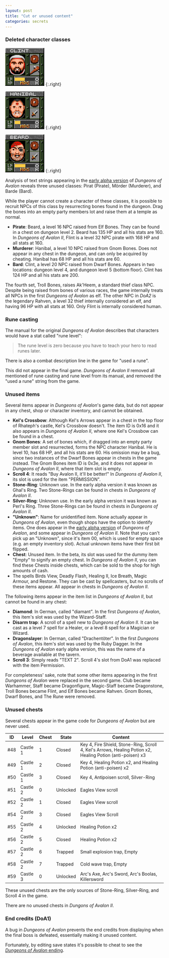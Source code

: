 ```yaml
---
layout: post
title: "Cut or unused content"
categories: secrets
---
```


### Deleted character classes

![Clint](../images/npc_clint.png "Clint")
{:.right}

![Hanibal](../images/npc_hanibal.png "Hanibal")
{:.right}

![Beard](../images/npc_beard.png "Beard")
{:.right}

Analysis of text strings appearing in the
[early alpha version](../secrets/early-alpha-version) of _Dungeons of Avalon_
reveals three unused classes: Pirat (Pirate), M&ouml;rder (Murderer), and
Barde (Bard).

While the player cannot create a character of these classes, it is possible to
recruit NPCs of this class by resurrecting bones found in the dungeon. Drag the
bones into an empty party members lot and raise them at a temple as normal.

* __Pirate__: Beard, a level 16 NPC raised from Elf Bones.
  They can be found in a chest on dungeon level 2.
  Beard has 135 HP and all his stats are 160.
  In _Dungeons of Avalon II_, Flint is a level 32 NPC pirate with 168 HP and all
  stats at 160.
* __Murderer__: Hanibal, a level 10 NPC raised from Gnom Bones.
  Does not appear in any chest in the dungeon, and can only be acquired by
  cheating.
  Hanibal has 68 HP and all his stats are 60.
* __Bard__: Clint, a level 20 NPC raised from Dwarf Bones. Appears in two
  locations: dungeon level 4, and dungeon level 5 (bottom floor).
  Clint has 124 HP and all his stats are 200.

The fourth set, Troll Bones, raises Ak'Heem, a standard thief class NPC.
Despite being raised from bones of various races, the game internally treats all
NPCs in the first _Dungeons of Avalon_ as elf. The other NPC in _DoA2_ is the
legendary Rahven, a level 32 thief internally considered an elf, and having 96
HP with all stats at 160. Only Flint is internally considered human.

### Rune casting

The manual for the original _Dungeons of Avalon_ describes that characters would
have a stat called "rune level":

> The rune level is zero because you have to teach your hero to read runes
> later.

There is also a combat description line in the game for "used a rune".

This did not appear in the final game. _Dungeons of Avalon II_ removed all
mentioned of rune casting and rune level from its manual, and removed the "used
a rune" string from the game.

### Unused items

Several items appear in _Dungeons of Avalon_'s game data, but do not appear in
any chest, shop or character inventory, and cannot be obtained.

* __Kel's Crossbow__: Although Kel's Arrows appear in a chest in the top floor
  of Rhateph's castle, Kel's Crossbow doesn't. The item ID is 0x16 and it also
  appears in _Dungeons of Avalon II_, where one Kel's Crossbow can be found
  in a chest.
* __Gnom Bones__: A set of bones which, if dragged into an empty party member
  slot and resurrected, forms the NPC character Hanibal. He is level 10,
  has 68 HP, and all his stats are 60. His omission may be a bug, since two
  instances of the Dwarf Bones appear in chests in the game instead.
  The Gnom Bones item ID is 0x3e, and it does not appear in
  _Dungeons of Avalon II_, where that item slot is empty.
* __Scroll 4__: It reads "Buy Avalon II, it'll be better!" In
  _Dungeons of Avalon II_, its slot is used for the item "PERMISSION".
* __Stone-Ring__: Unknown use.
  In the early alpha version it was known as Ghal's Ring.
  Two Stone-Rings can be found in chests in _Dungeons of Avalon II_.
* __Silver-Ring__: Unknown use.
  In the early alpha version it was known as Perl's Ring.
  Three Stone-Rings can be found in chests in _Dungeons of Avalon II_.
* __"Unknown"__: Name for unidentified item. None actually appear in
  _Dungeons of Avalon_, even though shops have the option to identify items.
  One does appear in the
  [early alpha version](../secrets/early-alpha-version.html)
  of _Dungeons of Avalon_, and some appear in _Dungeons of Avalon II_.
  Note that you can't pick up an "Unknown", since it's item 00, which is used
  for empty space (e.g. an empty inventory slot). Actual unknown items have
  their first bit flipped.
* __Chest__: Unused item.
  In the beta, its slot was used for the dummy item "Empty" to signify an
  empty chest.
  In _Dungeons of Avalon II_, you can find these Chests inside chests, which
  can be sold to the shop for high amounts of cash.
* The spells Birds View, Deadly Flash, Healing II, Ice Breath, Magic Armour, and
  Restone. They can be cast by spellcasters, but no scrolls of these items
  appear.
  All appear in chests in _Dungeons of Avalon II_.

The following items appear in the item list in _Dungeons of Avalon II_, but
cannot be found in any chest:

* __Diamond__: In German, called "diamant".
  In the first _Dungeons of Avalon_, this item's slot was used by the 
  Wizard-Staff.
* __Disarm trap__: A scroll of a spell new to _Dungeons of Avalon II_.
  It can be cast as a level 7 spell for a Healer, or a level 8 spell for
  a Magician or Wizard.
* __Dragonslayer__: In German, called "Drachent&ouml;ter".
  In the first _Dungeons of Avalon_, this item's slot was used by the 
  Ruby Dagger.
  In the _Dungeons of Avalon_ early alpha version, this was the name of a
  beverage available at the tavern.
* __Scroll 3__: Simply reads "TEXT 2". Scroll 4's slot from DoA1 was replaced
  with the item Permission.

For completeness' sake, note that some other items appearing in the first
_Dungeons of Avalon_ were replaced in the second game. Club became Warhammer,
Staff became Dragonfigure, Magic-Staff became Dragonstone, Troll Bones became
Flint, and Elf Bones became Rahven. Gnom Bones, Dwarf Bones, and The Rune were
removed.

### Unused chests

Several chests appear in the game code for _Dungeons of Avalon_ but are never
used.

| ID  | Level| Chest | State    | Content
|-----|----------|---|----------|--------------
| #48 | Castle 1 | 1 | Closed   | Key 4, Fire Shield, Stone-Ring, Scroll 4, Kel's Arrows, Healing Potion x2, Healing Potion (anti-poisen) x3
| #49 | Castle 1 | 2 | Closed   | Key 4, Healing Potion x2, and Healing Potion (anti-poisen) x2
| #50 | Castle 1 | 3 | Closed   | Key 4, Antipoisen scroll, Silver-Ring
| #51 | Castle 2 | 0 | Unlocked | Eagles View scroll
| #52 | Castle 2 | 1 | Closed   | Eagles View scroll
| #54 | Castle 2 | 3 | Closed   | Eagles View Scroll
| #55 | Castle 2 | 4 | Unlocked | Healing Potion x2
| #56 | Castle 2 | 5 | Closed   | Healing Potion x2
| #57 | Castle 2 | 6 | Trapped  | Small explosion trap, Empty
| #58 | Castle 2 | 7 | Trapped  | Cold wave trap, Empty
| #59 | Castle 3 | 0 | Unlocked | Arc's Axe, Arc's Sword, Arc's Boolas, Killersword

These unused chests are the only sources of Stone-Ring, Silver-Ring, and Scroll
4 in the game.

There are no unused chests in _Dungons of Avalon II_.

### End credits (DoA1)

A bug in _Dungeons of Avalon_ prevents the end credits from displaying when the
final boss is defeated, essentially making it unused content.

Fortunately, by editing save states it's possible to cheat to see the
[_Dungeons of Avalon_ ending](../secrets/doa1-ending.html).
